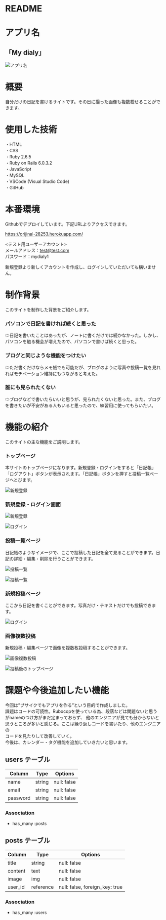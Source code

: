 # README

# アプリ名

## 「My dialy」
  
 ![アプリ名](https://github.com/firefly492/orijinal/blob/master/app/assets/images/dialy-image.png)
  
# 概要

 自分だけの日記を書けるサイトです。その日に撮った画像も複数載せることができます。
 
# 使用した技術

 ・HTML  
 ・CSS  
 ・Ruby 2.6.5  
 ・Ruby on Rails 6.0.3.2  
 ・JavaScript  
 ・MySQL  
 ・VSCode (Visual Studio Code)  
 ・GitHub  

# 本番環境

 Githubでデプロイしています。下記URLよりアクセスできます。  
 
 https://orijinal-28253.herokuapp.com/
 
 <テスト用ユーザーアカウント>  
 メールアドレス：test@test.com  
 パスワード：mydialy1  
 
 新規登録より新しくアカウントを作成し、ログインしていただいても構いません。
 
# 制作背景

 このサイトを制作した背景をご紹介します。
 
### パソコンで日記を書ければ続くと思った
 
 ⇨日記を書いたことはあったが、ノートに書くだけでは続かなかった。しかし、パソコンを触る機会が増えたので、パソコンで書けば続くと思った。
 
### ブログと同じような機能をつけたい

 ⇨ただ書くだけならメモ帳でも可能だが、ブログのように写真や投稿一覧を見れればモチベーション維持にもつながると考えた。
 
### 誰にも見られたくない

 ⇨ブログなどで書いたらいいと思うが、見られたくないと思った。また、ブログを書きたいが不安がある人もいると思ったので、練習用に使ってもらいたい。
  
# 機能の紹介

 このサイトの主な機能をご説明します。
 
### トップページ
 
 本サイトのトップページになります。新規登録・ログインをすると「日記帳」「ログアウト」ボタンが表示されます。「日記帳」ボタンを押すと投稿一覧ページへとびます。
 
  ![新規登録](https://github.com/firefly492/orijinal/blob/master/%E3%82%B9%E3%82%AF%E3%83%AA%E3%83%BC%E3%83%B3%E3%82%B7%E3%83%A7%E3%83%83%E3%83%88%202020-10-05%2012.46.22.png)
 
### 新規登録・ログイン画面

 ![新規登録](https://github.com/firefly492/orijinal/blob/master/%E3%82%B9%E3%82%AF%E3%83%AA%E3%83%BC%E3%83%B3%E3%82%B7%E3%83%A7%E3%83%83%E3%83%88%202020-10-05%2011.25.54.png)

 ![ログイン](https://github.com/firefly492/orijinal/blob/master/%E3%82%B9%E3%82%AF%E3%83%AA%E3%83%BC%E3%83%B3%E3%82%B7%E3%83%A7%E3%83%83%E3%83%88%202020-10-05%2011.27.04.png)
 
### 投稿一覧ページ

 日記帳のようなイメージで、ここで投稿した日記を全て見ることができます。日記の詳細・編集・削除を行うことができます。

![投稿一覧](https://github.com/firefly492/orijinal/blob/master/%E3%82%B9%E3%82%AF%E3%83%AA%E3%83%BC%E3%83%B3%E3%82%B7%E3%83%A7%E3%83%83%E3%83%88%202020-10-05%2012.05.57.png)

![投稿一覧](https://github.com/firefly492/orijinal/blob/master/%E3%82%B9%E3%82%AF%E3%83%AA%E3%83%BC%E3%83%B3%E3%82%B7%E3%83%A7%E3%83%83%E3%83%88%202020-10-05%2012.06.10.png)
 
### 新規投稿ページ

 ここから日記を書くことができます。写真だけ・テキストだけでも投稿できます。

![ログイン](https://github.com/firefly492/orijinal/blob/master/%E3%82%B9%E3%82%AF%E3%83%AA%E3%83%BC%E3%83%B3%E3%82%B7%E3%83%A7%E3%83%83%E3%83%88%202020-10-05%2012.09.46.png)
 
### 画像複数投稿

 新規投稿・編集ページで画像を複数枚投稿することができます。

![画像複数投稿](https://github.com/firefly492/orijinal/blob/master/%E3%82%B9%E3%82%AF%E3%83%AA%E3%83%BC%E3%83%B3%E3%82%B7%E3%83%A7%E3%83%83%E3%83%88%202020-10-05%2012.11.05.png)

![投稿後のトップページ](https://github.com/firefly492/orijinal/blob/master/%E3%82%B9%E3%82%AF%E3%83%AA%E3%83%BC%E3%83%B3%E3%82%B7%E3%83%A7%E3%83%83%E3%83%88%202020-10-05%2012.11.42.png)

# 課題や今後追加したい機能

 今回は”ブサイクでもアプリを作る”という目的で作成しました。<br>
 課題はコードの可読性。Rubocopを使っている為、段落などは問題ないと思うがnameのつけ方がまだ定まっておらず、
 他のエンジニアが見ても分からないと思うところが多いと感じる。ここは繰り返しコードを書いたり、他のエンジニアの<br>
 コードを見たりして改善していく。<br>
 今後は、カレンダー・タグ機能を追加していきたいと思います。

## users テーブル

| Column   | Type   | Options     |
| -------- | ------ | ----------- |
| name     | string | null: false |
| email    | string | null: false |
| password | string | null: false |

### Association

- has_many :posts

## posts テーブル

| Column   | Type      | Options                        |
| -------- | ----------| -------------------------------|
| title    | string    | null: false                    |
| content  | text      | null: false                    |
| image    | img       | null: false                    |
| user_id  | reference | null: false, foreign_key: true |

### Association

- has_many :users
